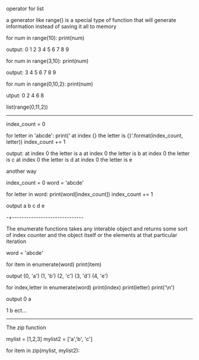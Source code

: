 operator for list

a generator like range() is a special type of function that will generate information instead of saving it all to memory

for num in range(10):
    print(num)

output:
0
1
2
3
4
5
6
7
8
9

for num in range(3,10):
    print(num)

output:
3
4
5
6
7
8
9

for num in range(0,10,2):
    print(num)

utput:
0
2
4
6
8


list(range(0,11,2))


-------------------------

index_count = 0

for letter in 'abcde':
    print(' at index {} the letter is {}'.format(index_count, letter))
    index_count += 1

output:
at index 0 the letter is a
at index 0 the letter is b
at index 0 the letter is c
at index 0 the letter is d
at index 0 the letter is e



another way

index_count = 0
word = 'abcde'

for letter in word:
    print(word[index_count])
    index_count += 1

output
a
b
c
d
e


-+------------------------------

The enumerate functions takes any interable object and returns some sort of index counter and the object itself or the elements at that particular iteration

word = 'abcde'

for item in enumerate(word)
    print(item)

output
(0, 'a')
(1, 'b')
(2, 'c')
(3, 'd')
(4, 'e')

for index,letter in enumerate(word)
    print(index)
    print(letter)
    print('\n')

output
0
a

1
b
ect...

-----------------------------------
The zip function

mylist = [1,2,3]
mylist2 = ['a','b', 'c']

for item in zip(mylist, mylist2):
